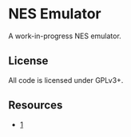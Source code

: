 # NES Emulator

A work-in-progress NES emulator.

## License

All code is licensed under GPLv3+.

## Resources

- [1]

[1]: http://fms.komkon.org/EMUL8/NES.html
     "Nintendo Entertainment System Architecture"
